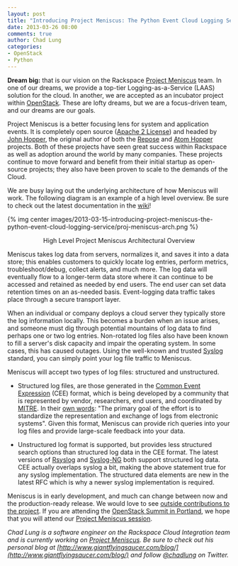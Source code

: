 ```yaml
---
layout: post
title: "Introducing Project Meniscus: The Python Event Cloud Logging Service"
date: 2013-03-26 08:00
comments: true
author: Chad Lung
categories:
- OpenStack
- Python
---
```


**Dream big:** that is our vision on the Rackspace [Project Meniscus](http://projectmeniscus.org) team. In one of our dreams, we
provide a top-tier Logging-as-a-Service (LAAS) solution for the cloud.
In another, we are accepted as an incubator project within
[OpenStack](http://opnstack.org). These are lofty dreams, but we are a
focus-driven team, and our dreams are our goals.

Project Meniscus is a better focusing lens for system and application
events. It is completely open source ([Apache 2 License](http://www.apache.org/licenses/LICENSE-2.0.html)) and headed by
[John Hopper](https://github.com/zinic/), the original author of both
the [Repose](http://openrepose.org) and [Atom Hopper](http://atomhopper.org) projects. Both of these projects have
seen great success within Rackspace as well as adoption around the world
by many companies. These projects continue to move forward and benefit
from their initial startup as open- source projects; they also have been
proven to scale to the demands of the Cloud.

<!--More-->

We are busy laying out the underlying architecture of how Meniscus will
work. The following diagram is an example of a high level overview. Be
sure to check out the latest documentation in the
[wiki](https://github.com/ProjectMeniscus/meniscus/wiki)!

{% img center images/2013-03-15-introducing-project-meniscus-the-python-event-cloud-logging-service/proj-meniscus-arch.png %}
<p style="text-align: center">High Level Project Meniscus Architectural Overview</p>

Meniscus takes log data from servers, normalizes it, and saves it into a
data store; this enables customers to quickly locate log entries,
perform metrics, troubleshoot/debug, collect alerts, and much more. The
log data will eventually flow to a longer-term data store where it can
continue to be accessed and retained as needed by end users. The end
user can set data retention times on an as-needed basis. Event-logging
data traffic takes place through a secure transport layer.

When an individual or company deploys a cloud server they typically
store the log information locally. This becomes a burden when an issue
arises, and someone must dig through potential mountains of log data to
find perhaps one or two log entries. Non-rotated log files also have
been known to fill a server's disk capacity and impair the operating
system. In some cases, this has caused outages. Using the well-known and
trusted [Syslog](http://en.wikipedia.org/wiki/Syslog) standard, you can
simply point your log file traffic to Meniscus.

Meniscus will accept two types of log files: structured and
unstructured.

* Structured log files, are those generated in the [Common Event Expression](http://cee.mitre.org/) (CEE) format, which is being
developed by a community that is represented by vendor, researchers, end
users, and coordinated by [MITRE](http://mitre.org/). In their [own words](http://cee.mitre.org/about/faqs.html#a1): "The primary goal of
the effort is to standardize the representation and exchange of logs
from electronic systems". Given this format, Meniscus can provide rich
queries into your log files and provide large-scale feedback into your
data.

* Unstructured log format is supported, but provides less structured
search options than structured log data in the CEE format. The latest
versions of [Rsyslog](http://www.rsyslog.com/) and
[Syslog-NG](http://www.balabit.com/network-security/syslog-ng) both
support structured log data. CEE actually overlaps syslog a bit, making
the above statement true for any syslog implementation. The structured
data elements are new in the latest RFC which is why a newer syslog
implementation is required.

Meniscus is in early development, and much can change between now and
the production-ready release. We would love to see [outside contributions to the project](https://github.com/ProjectMeniscus/meniscus/). If you are
attending the [OpenStack Summit in Portland](http://www.openstack.org/summit/portland-2013/), we hope that
you will attend our [Project Meniscus session](http://openstacksummitapril2013.sched.org/event/25d55fb7629c5d88341354febb130f55#.UUkhGxiGs70).

_Chad Lung is a software engineer on the Rackspace Cloud Integration team and is currently working on [Project Meniscus](http://projectmeniscus.org). Be sure to check out his personal blog at [http://www.giantflyingsaucer.com/blog/](http://www.giantflyingsaucer.com/blog/) and follow [@chadlung](https://twitter.com/chadlung) on Twitter._

